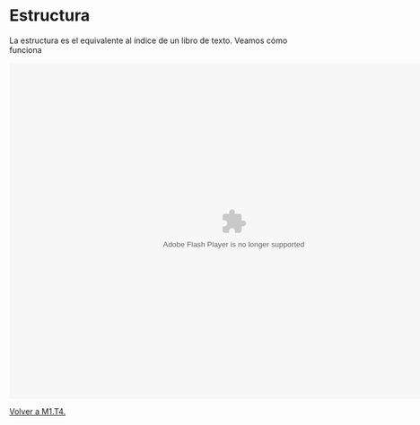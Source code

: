 
# Estructura

La estructura es el equivalente al índice de un libro de texto. Veamos cómo funciona

<object data="http://aularagon.catedu.es/materialesaularagon2013/herramelabor/tm1/eXe_estructura.swf" height="600" type="application/x-shockwave-flash" width="800"><param name="src" value="http://aularagon.catedu.es/materialesaularagon2013/herramelabor/tm1/eXe_estructura.swf"/></object>

[Volver a M1.T4.](u4_primeros_pasos_con_exelearning.html)

